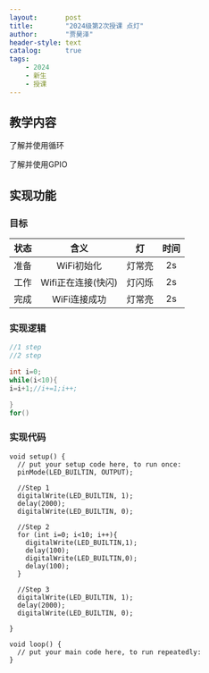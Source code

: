 ```yaml
---
layout:       post
title:        "2024级第2次授课 点灯"
author:       "贾昊泽"
header-style: text
catalog:      true
tags:
    - 2024
    - 新生
    - 授课
---
```



## 教学内容

了解并使用循环

了解并使用GPIO


## 实现功能

### 目标

| 状态 | 含义 | 灯 | 时间|
| :-: | :-: | :-: | :-: |
| 准备 | WiFi初始化         | 灯常亮 | 2s |
| 工作 | Wifi正在连接(快闪)  | 灯闪烁 | 2s |
| 完成 | WiFi连接成功       | 灯常亮 | 2s |

### 实现逻辑

```c
//1 step
//2 step

int i=0;
while(i<10){
i=i+1;//i+=1;i++;

}
for()
```

### 实现代码

```arduino
void setup() {
  // put your setup code here, to run once:
  pinMode(LED_BUILTIN, OUTPUT);
  
  //Step 1
  digitalWrite(LED_BUILTIN, 1);
  delay(2000);
  digitalWrite(LED_BUILTIN, 0);
  
  //Step 2
  for (int i=0; i<10; i++){
    digitalWrite(LED_BUILTIN,1);
    delay(100);
    digitalWrite(LED_BUILTIN,0);
    delay(100);
  }

  //Step 3
  digitalWrite(LED_BUILTIN, 1);
  delay(2000);
  digitalWrite(LED_BUILTIN, 0);

}

void loop() {
  // put your main code here, to run repeatedly:
}

```
